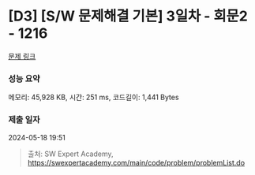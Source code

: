 # [D3] [S/W 문제해결 기본] 3일차 - 회문2 - 1216 

[문제 링크](https://swexpertacademy.com/main/code/problem/problemDetail.do?contestProbId=AV14Rq5aABUCFAYi) 

### 성능 요약

메모리: 45,928 KB, 시간: 251 ms, 코드길이: 1,441 Bytes

### 제출 일자

2024-05-18 19:51



> 출처: SW Expert Academy, https://swexpertacademy.com/main/code/problem/problemList.do